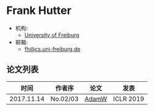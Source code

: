 # Frank Hutter

- 机构:
  - [University of Freiburg](../Institutions/University_of_Freiburg_德国弗赖堡大学.md)
- 邮箱:
  - <fh@cs.uni-freiburg.de>

## 论文列表

| 时间 | 作者序 | 论文 | 发表 |
|:-:|:-:|---|---|
| 2017.11.14 | No.02/03 | [AdamW](../Modules/Optimization/2017.11.14_AdamW.md) | ICLR 2019 |